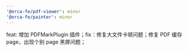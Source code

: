 ```yaml
---
'@orca-fe/pdf-viewer': minor
'@orca-fe/painter': minor
---
```


feat: 增加 PDFMarkPlugin 插件；fix：修复大文件卡顿问题；修复 PDF 缓存 page，出现个别 page 黑屏问题；
